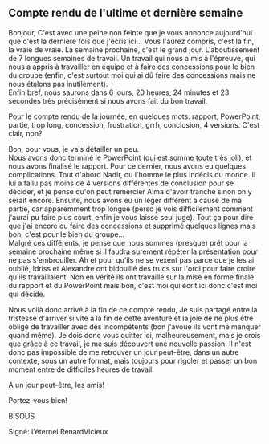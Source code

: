 ## Compte rendu de l'ultime et dernière semaine ##

Bonjour,
C'est avec une peine non feinte que je vous annonce aujourd’hui que c'est la dernière fois que j'écris ici... Vous l'aurez compris, c'est la fin, la vraie de vraie. La semaine prochaine, c'est le grand jour. L'aboutissement de 7 longues semaines de travail. Un travail qui nous a  mis à l'épreuve, qui nous a appris à travailler en équipe et à faire des concessions pour le bien du groupe (enfin, c'est surtout moi qui ai dû faire des concessions mais ne nous étalons pas inutilement).  
Enfin bref, nous saurons dans 6 jours, 20 heures, 24 minutes et 23 secondes très précisément si nous avons fait du bon travail.  

Pour le compte rendu de la journée, en quelques mots: rapport, PowerPoint, partie, trop long, concession, frustration, grrh, conclusion, 4 versions.
C'est clair, non?

Bon, pour vous, je vais détailler un peu.  
Nous avons donc terminé le PowerPoint (qui est somme toute très joli), et nous avons finalisé le rapport. Pour ce dernier, nous avons eu quelques complications. Tout d'abord Nadir, ou l'homme le plus indécis du monde. Il lui a fallu pas moins de 4 versions différentes de conclusion pour se décider, et je pense qu'on peut remercier Alma d'avoir tranché sinon on y serait encore.
Ensuite, nous avons eu un léger différent à cause de ma partie, car apparemment trop longue (perso je vois difficilement comment j'aurai pu faire plus court, enfin je vous laisse seul juge). Tout ça pour dire que j'ai encore du faire des concessions et supprimé quelques lignes mais bon, c'est pour le bien du groupe...  
Malgré ces différents, je pense que nous sommes (presque) prêt pour la semaine prochaine même si il faudra surement répéter la présentation pour ne pas s'embrouiller. 
Ah et pour qu'ils ne se vexent pas parce que je les ai oublié, Idriss et Alexandre ont bidouillé des trucs sur l'ordi pour faire croire qu'ils travaillaient. Non en vérité ils ont travaillé sur la mise en forme finale du rapport et du PowerPoint mais bon, c'est moi qui écrit ici donc c'est moi qui décide.

Nous voilà donc arrivé à la fin de ce compte rendu, Je suis partagé entre la tristesse d'arriver si vite à la fin de cette aventure et la joie de ne plus être obligé de travailler avec des incompétents (bon j'avoue ils vont me manquer quand même).
Je dois donc vous quitter ici, malheureusement, mais je crois que grâce à ce travail, je me suis découvert une nouvelle passion. Il n'est donc pas impossible de me retrouver un jour peut-être, dans un autre contexte, sous un autre format, mais toujours pour rigoler et passer un bon moment entre de difficiles heures de travail.

A un jour peut-être, les amis! 

Portez-vous bien!

BISOUS

SIgné: l'éternel RenardVicieux

